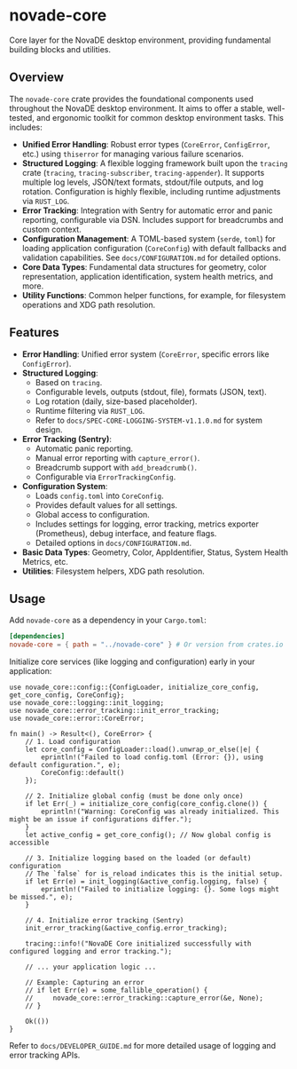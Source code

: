 # novade-core

<!-- ANCHOR [NovaDE Developers <dev@novade.org>] README v1.1 -->

Core layer for the NovaDE desktop environment, providing fundamental building blocks and utilities.

## Overview

The `novade-core` crate provides the foundational components used throughout the NovaDE desktop environment. It aims to offer a stable, well-tested, and ergonomic toolkit for common desktop environment tasks. This includes:

*   **Unified Error Handling**: Robust error types (`CoreError`, `ConfigError`, etc.) using `thiserror` for managing various failure scenarios.
*   **Structured Logging**: A flexible logging framework built upon the `tracing` crate (`tracing`, `tracing-subscriber`, `tracing-appender`). It supports multiple log levels, JSON/text formats, stdout/file outputs, and log rotation. Configuration is highly flexible, including runtime adjustments via `RUST_LOG`.
*   **Error Tracking**: Integration with Sentry for automatic error and panic reporting, configurable via DSN. Includes support for breadcrumbs and custom context.
*   **Configuration Management**: A TOML-based system (`serde`, `toml`) for loading application configuration (`CoreConfig`) with default fallbacks and validation capabilities. See `docs/CONFIGURATION.md` for detailed options.
*   **Core Data Types**: Fundamental data structures for geometry, color representation, application identification, system health metrics, and more.
*   **Utility Functions**: Common helper functions, for example, for filesystem operations and XDG path resolution.

## Features

*   **Error Handling**: Unified error system (`CoreError`, specific errors like `ConfigError`).
*   **Structured Logging**:
    *   Based on `tracing`.
    *   Configurable levels, outputs (stdout, file), formats (JSON, text).
    *   Log rotation (daily, size-based placeholder).
    *   Runtime filtering via `RUST_LOG`.
    *   Refer to `docs/SPEC-CORE-LOGGING-SYSTEM-v1.1.0.md` for system design.
*   **Error Tracking (Sentry)**:
    *   Automatic panic reporting.
    *   Manual error reporting with `capture_error()`.
    *   Breadcrumb support with `add_breadcrumb()`.
    *   Configurable via `ErrorTrackingConfig`.
*   **Configuration System**:
    *   Loads `config.toml` into `CoreConfig`.
    *   Provides default values for all settings.
    *   Global access to configuration.
    *   Includes settings for logging, error tracking, metrics exporter (Prometheus), debug interface, and feature flags.
    *   Detailed options in `docs/CONFIGURATION.md`.
*   **Basic Data Types**: Geometry, Color, AppIdentifier, Status, System Health Metrics, etc.
*   **Utilities**: Filesystem helpers, XDG path resolution.

## Usage

Add `novade-core` as a dependency in your `Cargo.toml`:
```toml
[dependencies]
novade-core = { path = "../novade-core" } # Or version from crates.io
```

Initialize core services (like logging and configuration) early in your application:
```rust,ignore
use novade_core::config::{ConfigLoader, initialize_core_config, get_core_config, CoreConfig};
use novade_core::logging::init_logging;
use novade_core::error_tracking::init_error_tracking;
use novade_core::error::CoreError;

fn main() -> Result<(), CoreError> {
    // 1. Load configuration
    let core_config = ConfigLoader::load().unwrap_or_else(|e| {
        eprintln!("Failed to load config.toml (Error: {}), using default configuration.", e);
        CoreConfig::default()
    });

    // 2. Initialize global config (must be done only once)
    if let Err(_) = initialize_core_config(core_config.clone()) {
        eprintln!("Warning: CoreConfig was already initialized. This might be an issue if configurations differ.");
    }
    let active_config = get_core_config(); // Now global config is accessible

    // 3. Initialize logging based on the loaded (or default) configuration
    // The `false` for is_reload indicates this is the initial setup.
    if let Err(e) = init_logging(&active_config.logging, false) {
        eprintln!("Failed to initialize logging: {}. Some logs might be missed.", e);
    }

    // 4. Initialize error tracking (Sentry)
    init_error_tracking(&active_config.error_tracking);

    tracing::info!("NovaDE Core initialized successfully with configured logging and error tracking.");

    // ... your application logic ...

    // Example: Capturing an error
    // if let Err(e) = some_fallible_operation() {
    //     novade_core::error_tracking::capture_error(&e, None);
    // }

    Ok(())
}
```

Refer to `docs/DEVELOPER_GUIDE.md` for more detailed usage of logging and error tracking APIs.

<!-- ANCHOR_END -->
